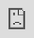 # Apresentação 1

### Histórico de Versão

|  Data  | Versão | Descrição | Autor |
| :----: | :----: | :-------: | :---: | 
| 11.02.2022 | 0.1 | Criação do slide | Erick, Daniel |
| 11.02.2022 | 0.2 | Gravação da apresentação | Todos os integrantes |
| 12.02.2022 | 0.3 | Adição do slide | Ana Carolina |
| 12.02.2022 | 0.4 | Adição do vídeo | Ana Carolina |


## 1. Planejamento

<center>

<iframe width="560" height="315" src="https://www.youtube.com/watch?v=iwRwlbsyQlg&feature=youtu.be" title="YouTube video player" frameborder="0" allow="accelerometer; autoplay; clipboard-write; encrypted-media; gyroscope; picture-in-picture" allowfullscreen></iframe>

</center>


## 2. Slides

<iframe loading="lazy" style="position: absolute; width: 100%; height: 100%; top: 0; left: 0; border: none; padding: 0;margin: 0;" src="https://www.canva.com/design/DAE4Fo5UwLk/view" allowfullscreen="allowfullscreen" allow="fullscreen"> </iframe>
